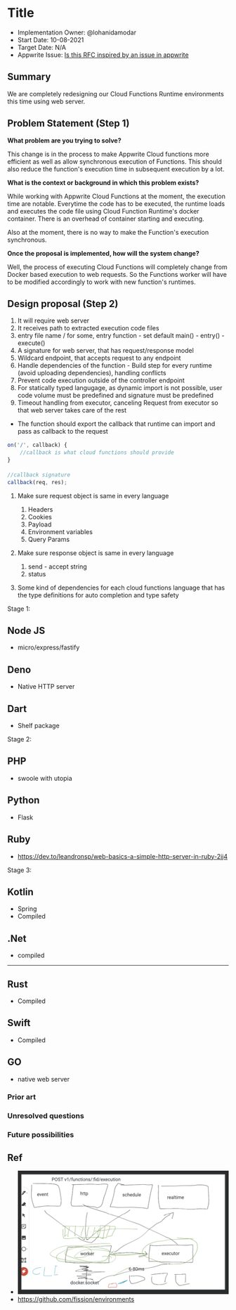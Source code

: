 # Title <!-- What do you want to call your `awesome_feature`? -->

- Implementation Owner: @lohanidamodar
- Start Date: 10-08-2021
- Target Date: N/A
- Appwrite Issue:
  [Is this RFC inspired by an issue in appwrite](https://github.com/appwrite/appwrite/issues/)

## Summary

[summary]: #summary

<!-- Brief explanation of the proposed contribution. Write your answer below. -->
We are completely redesigning our Cloud Functions Runtime environments this time using web server.

## Problem Statement (Step 1)

[problem-statement]: #problem-statement

**What problem are you trying to solve?**

<!-- Write your answer below. -->

This change is in the process to make Appwrite Cloud functions more efficient as well as allow synchronous execution of Functions. This should also reduce the function's execution time in subsequent execution by a lot.

**What is the context or background in which this problem exists?**

<!-- Write your answer below. -->

While working with Appwrite Cloud Functions at the moment, the execution time are notable. Everytime the code has to be executed, the runtime loads and executes the code file using Cloud Function Runtime's docker container. There is an overhead of container starting and executing.

Also at the moment, there is no way to make the Function's execution synchronous.

**Once the proposal is implemented, how will the system change?**

<!-- Write your answer below. -->

Well, the process of executing Cloud Functions will completely change from Docker based execution to web requests. So the Functions worker will have to be modified accordingly to work with new function's runtimes.

<!-- Please avoid discussing your proposed solution. -->

## Design proposal (Step 2)

[design-proposal]: #design-proposal

<!--
This is the technical portion of the RFC. Explain the design in sufficient detail keeping in mind the following:

- Its interaction with other parts of the system is clear
- It is reasonably clear how the contribution would be implemented
- Dependencies on libraries, tools, projects or work that isn't yet complete
- New API routes that need to be created or modifications to the existing routes (if needed)
- Any breaking changes and ways in which we can ensure backward compatibility.
- Use Cases
- Goals
- Deliverables
- Changes to documentation
- Ways to scale the solution

Ensure that you include examples, code-snippets etc. to allow the community to understand the proposed solution. **It would be best if the examples use naming conventions that you intend to use during the actual implementation so that changes can be suggested early on during the development.**

Write your answer below.

-->



1. It will require web server
2. It receives path to extracted execution code files
3. entry file name / for some, entry function - set default main() - entry() - execute()
4. A signature for web server, that has request/response model
5. Wildcard endpoint, that accepts request to any endpoint
6. Handle dependencies of the function - Build step for every runtime (avoid uploading dependencies), handling conflicts
7. Prevent code execution outside of the controller endpoint
8. For statically typed langugage, as dynamic import is not possible, user code volume must be predefined and signature must be predefined
9. Timeout handling from executor, canceling Request from executor so that web server takes care of the rest

- The function should export the callback that runtime can import and pass as callback to the request

```js
on('/', callback) {
    //callback is what cloud functions should provide
}

//callback signature
callback(req, res);
```
1. Make sure request object is same in every language
   1. Headers
   2. Cookies
   3. Payload
   4. Environment variables
   5. Query Params
2. Make sure response object is same in every language
   1. send  - accept string
   2. status

3. Some kind of dependencies for each cloud functions language that has the type definitions for auto completion and type safety

Stage 1:
## Node JS
- micro/express/fastify

## Deno
- Native HTTP server

## Dart
- Shelf package

Stage 2:
## PHP
- swoole with utopia

## Python
- Flask

## Ruby
- https://dev.to/leandronsp/web-basics-a-simple-http-server-in-ruby-2jj4

Stage 3:
## Kotlin
- Spring
- Compiled

## .Net
- compiled

---

## Rust
- Compiled

## Swift
- Compiled

## GO
- native web server

### Prior art

[prior-art]: #prior-art

<!--

Discuss prior art, both the good and the bad, in relation to this proposal. A
few examples of what this can include are:

- Does this functionality exist in other software and what experience has their
  community had?
- For other teams: What lessons can we learn from what other communities have
  done here?
- Papers: Are there any published papers or great posts that discuss this? If
  you have some relevant papers to refer to, this can serve as a more detailed
  theoretical background.

This section is intended to encourage you as an author to think about the
lessons from other software, provide readers of your RFC with a fuller picture.
If there is no prior art, that is fine - your ideas are interesting to us
whether they are brand new or if it is an adaptation from other software.

Write your answer below.
-->

### Unresolved questions

[unresolved-questions]: #unresolved-questions

<!-- What parts of the design do you expect to resolve through the RFC process before this gets merged? -->

<!-- Write your answer below. -->

### Future possibilities

[future-possibilities]: #future-possibilities

<!-- This is also a good place to "dump ideas", if they are out of scope for the RFC you are writing but otherwise related. -->

<!-- Write your answer below. -->

## Ref

- ![Runtime Execution](2021-07-27-14-05-42.png)
- https://github.com/fission/environments